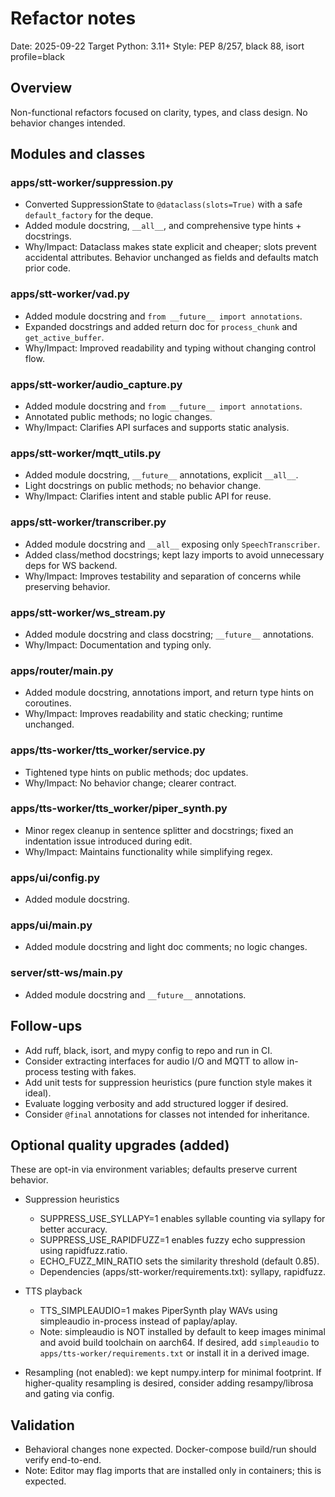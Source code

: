 # Refactor notes

Date: 2025-09-22
Target Python: 3.11+
Style: PEP 8/257, black 88, isort profile=black

## Overview
Non-functional refactors focused on clarity, types, and class design. No behavior changes intended.

## Modules and classes

### apps/stt-worker/suppression.py
- Converted SuppressionState to `@dataclass(slots=True)` with a safe `default_factory` for the deque.
- Added module docstring, `__all__`, and comprehensive type hints + docstrings.
- Why/Impact: Dataclass makes state explicit and cheaper; slots prevent accidental attributes. Behavior unchanged as fields and defaults match prior code.

### apps/stt-worker/vad.py
- Added module docstring and `from __future__ import annotations`.
- Expanded docstrings and added return doc for `process_chunk` and `get_active_buffer`.
- Why/Impact: Improved readability and typing without changing control flow.

### apps/stt-worker/audio_capture.py
- Added module docstring and `from __future__ import annotations`.
- Annotated public methods; no logic changes.
- Why/Impact: Clarifies API surfaces and supports static analysis.

### apps/stt-worker/mqtt_utils.py
- Added module docstring, `__future__` annotations, explicit `__all__`.
- Light docstrings on public methods; no behavior change.
- Why/Impact: Clarifies intent and stable public API for reuse.

### apps/stt-worker/transcriber.py
- Added module docstring and `__all__` exposing only `SpeechTranscriber`.
- Added class/method docstrings; kept lazy imports to avoid unnecessary deps for WS backend.
- Why/Impact: Improves testability and separation of concerns while preserving behavior.

### apps/stt-worker/ws_stream.py
- Added module docstring and class docstring; `__future__` annotations.
- Why/Impact: Documentation and typing only.

### apps/router/main.py
- Added module docstring, annotations import, and return type hints on coroutines.
- Why/Impact: Improves readability and static checking; runtime unchanged.

### apps/tts-worker/tts_worker/service.py
- Tightened type hints on public methods; doc updates.
- Why/Impact: No behavior change; clearer contract.

### apps/tts-worker/tts_worker/piper_synth.py
- Minor regex cleanup in sentence splitter and docstrings; fixed an indentation issue introduced during edit.
- Why/Impact: Maintains functionality while simplifying regex.

### apps/ui/config.py
- Added module docstring.

### apps/ui/main.py
- Added module docstring and light doc comments; no logic changes.

### server/stt-ws/main.py
- Added module docstring and `__future__` annotations.

## Follow-ups
- Add ruff, black, isort, and mypy config to repo and run in CI.
- Consider extracting interfaces for audio I/O and MQTT to allow in-process testing with fakes.
- Add unit tests for suppression heuristics (pure function style makes it ideal).
- Evaluate logging verbosity and add structured logger if desired.
- Consider `@final` annotations for classes not intended for inheritance.

## Optional quality upgrades (added)

These are opt-in via environment variables; defaults preserve current behavior.

- Suppression heuristics
	- SUPPRESS_USE_SYLLAPY=1 enables syllable counting via syllapy for better accuracy.
	- SUPPRESS_USE_RAPIDFUZZ=1 enables fuzzy echo suppression using rapidfuzz.ratio.
	- ECHO_FUZZ_MIN_RATIO sets the similarity threshold (default 0.85).
	- Dependencies (apps/stt-worker/requirements.txt): syllapy, rapidfuzz.

- TTS playback
	- TTS_SIMPLEAUDIO=1 makes PiperSynth play WAVs using simpleaudio in-process instead of paplay/aplay.
	- Note: simpleaudio is NOT installed by default to keep images minimal and avoid build toolchain on aarch64. If desired, add `simpleaudio` to `apps/tts-worker/requirements.txt` or install it in a derived image.

- Resampling (not enabled): we kept numpy.interp for minimal footprint. If higher-quality resampling is desired, consider adding resampy/librosa and gating via config.

## Validation
- Behavioral changes none expected. Docker-compose build/run should verify end-to-end.
- Note: Editor may flag imports that are installed only in containers; this is expected.
